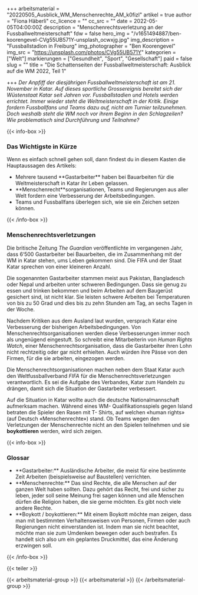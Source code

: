 +++
arbeitsmaterial = "20220505_Ausblick_WM_Menschenrechte_AM_k0fizl"
artikel = true
author = "Fiona Häberli"
cc_licence = ""
cc_src = ""
date = 2022-05-05T04:00:00Z
description = "Menschenrechtsverletzung an der Fussballweltmeisterschaft"
fdw = false
hero_img = "/v1651494887/ben-koorengevel-CVg55UB571Y-unsplash_ocwxjg.jpg"
img_description = "Fussballstadion in Freiburg"
img_photographer = "Ben Koorengevel"
img_src = "https://unsplash.com/photos/CVg55UB571Y"
kategorien = ["Welt"]
markierungen = ["Gesundheit", "Sport", "Gesellschaft"]
paid = false
slug = ""
title = "Die Schattenseiten der Fussballweltmeisterschaft: Ausblick auf die WM 2022, Teil 1"

+++
_Der Anpfiff der diesjährigen Fussballweltmeisterschaft ist am 21. November in Katar. Auf dieses sportliche Grossereignis bereitet sich der Wüstenstaat Katar seit Jahren vor. Fussballstadien und Hotels werden errichtet. Immer wieder steht die Weltmeisterschaft in der Kritik. Einige fordern Fussballfans und Teams dazu auf, nicht am Turnier teilzunehmen. Doch weshalb steht die WM noch vor ihrem Beginn in den Schlagzeilen? Wie problematisch sind Durchführung und Teilnahme?_

{{< info-box >}} <h3>Das Wichtigste in Kürze</h3>

<p>Wenn es einfach schnell gehen soll, dann findest du in diesem Kasten die Hauptaussagen des Artikels:</p>

<ul>

<li>Mehrere tausend **Gastarbeiter** haben bei Bauarbeiten für die Weltmeisterschaft in Katar ihr Leben gelassen.</li>

<li>**Menschenrecht**sorganisationen, Teams und Regierungen aus aller Welt fordern eine Verbesserung der Arbeitsbedingungen.</li>

<li>Teams und Fussballfans überlegen sich, wie sie ein Zeichen setzen können.</li>

</ul> {{< /info-box >}}

### Menschenrechtsverletzungen

Die britische Zeitung _The Guardian_ veröffentlichte im vergangenen Jahr, dass 6‘500 Gastarbeiter bei Bauarbeiten, die im Zusammenhang mit der WM in Katar stehen, ums Leben gekommen sind. Die FIFA und der Staat Katar sprechen von einer kleineren Anzahl.

Die sogenannten Gastarbeiter stammen meist aus Pakistan, Bangladesch oder Nepal und arbeiten unter schweren Bedingungen. Dass sie genug zu essen und trinken bekommen und beim Arbeiten auf dem Baugerüst gesichert sind, ist nicht klar. Sie leisten schwere Arbeiten bei Temperaturen von bis zu 50 Grad und dies bis zu zehn Stunden am Tag, an sechs Tagen in der Woche.

Nachdem Kritiken aus dem Ausland laut wurden, versprach Katar eine Verbesserung der bisherigen Arbeitsbedingungen. Von Menschenrechtsorganisationen werden diese Verbesserungen immer noch als ungenügend eingestuft. So schreibt eine Mitarbeiterin von _Human Rights Watch_, einer Menschenrechtsorganisation, dass die Gastarbeiter ihren Lohn nicht rechtzeitig oder gar nicht erhielten. Auch würden ihre Pässe von den Firmen, für die sie arbeiten, eingezogen werden.

Die Menschenrechtsorganisationen machen neben dem Staat Katar auch den Weltfussballverband _FIFA_ für die Menschenrechtsverletzungen verantwortlich. Es sei die Aufgabe des Verbandes, Katar zum Handeln zu drängen, damit sich die Situation der Gastarbeiter verbessert.

Auf die Situation in Katar wollte auch die deutsche Nationalmannschaft aufmerksam machen. Während eines WM- Qualifikationsspiels gegen Island betraten die Spieler den Rasen mit T- Shirts, auf welchen «human rights» (auf Deutsch «Menschenrechte») stand. Ob Teams wegen den Verletzungen der Menschenrechte nicht an den Spielen teilnehmen und sie **boykottieren** werden, wird sich zeigen.

{{< info-box >}} <h3>Glossar</h3>

<ul>

<li>**Gastarbeiter:** Ausländische Arbeiter, die meist für eine bestimmte Zeit Arbeiten (beispielsweise auf Baustellen) verrichten.</li>

<li>**Menschenrechte:** Das sind Rechte, die alle Menschen auf der ganzen Welt haben sollten. Dazu gehört das Recht, frei und sicher zu leben, jeder soll seine Meinung frei sagen können und alle Menschen dürfen die Religion haben, die sie gerne möchten. Es gibt noch viele andere Rechte.</li>

<li>**Boykott / boykottieren:** Mit einem Boykott möchte man zeigen, dass man mit bestimmten Verhaltensweisen von Personen, Firmen oder auch Regierungen nicht einverstanden ist. Indem man sie nicht beachtet, möchte man sie zum Umdenken bewegen oder auch bestrafen. Es handelt sich also um ein geplantes Druckmittel, das eine Änderung erzwingen soll.</li>

</ul> {{< /info-box >}}

{{< teiler >}}

{{< arbeitsmaterial-group >}}
{{< arbeitsmaterial >}}
{{< /arbeitsmaterial-group >}}